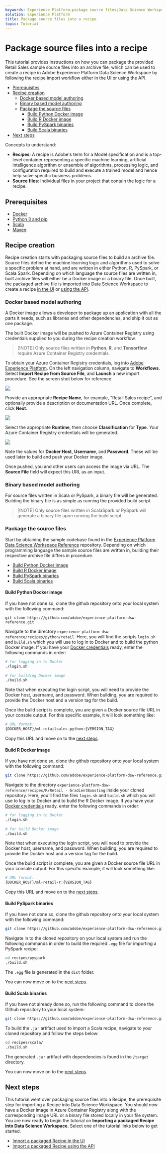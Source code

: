 ```yaml
---
keywords: Experience Platform;package source files;Data Science Workspace;popular topics
solution: Experience Platform
title: Package source files into a recipe
topic: Tutorial
---
```


# Package source files into a recipe

This tutorial provides instructions on how you can package the provided Retail Sales sample source files into an archive file, which can be used to create a recipe in Adobe Experience Platform Data Science Workspace by following the recipe import workflow either in the UI or using the API.

- [Prerequisites](#prerequisites)
- [Recipe creation](#recipe-creation)
    - [Docker based model authoring](#docker-based-model-authoring)
    - [Binary based model authoring](#binary-based-model-authoring)
    - [Package the source files](#package-the-source-files)
        - [Build Python Docker image](#build-python-docker-image)
        - [Build R Docker image](#build-r-docker-image)
        - [Build PySpark binaries](#build-pyspark-binaries)
        - [Build Scala binaries](#build-scala-binaries)
- [Next steps](#next-steps)

Concepts to understand:

- **Recipes**: A recipe is Adobe's term for a Model specification and is a top-level container representing a specific machine learning, artificial intelligence algorithm or ensemble of algorithms, processing logic, and configuration required to build and execute a trained model and hence help solve specific business problems.
- **Source files**: Individual files in your project that contain the logic for a recipe.

## Prerequisites

-   <a href="https://docs.docker.com/install/#supported-platforms" target="_blank">Docker</a>
-   <a href="https://docs.conda.io/en/latest/miniconda.html" target="_blank">Python 3 and pip</a>
-   <a href="https://www.scala-sbt.org/download.html?_ga=2.42231906.690987621.1558478883-2004067584.1558478883" target="_blank">Scala</a>
-  <a href="https://maven.apache.org/install.html" target="_blank">Maven</a>

## Recipe creation

Recipe creation starts with packaging source files to build an archive file. Source files define the machine learning logic and algorithms used to solve a specific problem at hand, and are written in either Python, R, PySpark, or Scala Spark. Depending on which language the source files are written in, built archive files will either be a Docker image or a binary file. Once built, the packaged archive file is imported into Data Science Workspace to create a recipe [in the UI](./import-packaged-recipe-ui.md) or [using the API](./import-packaged-recipe-api.md).

### Docker based model authoring

A Docker image allows a developer to package up an application with all the parts it needs, such as libraries and other dependencies, and ship it out as one package.

The built Docker image will be pushed to Azure Container Registry using credentials supplied to you during the recipe creation workflow.

>[!NOTE] Only source files written in **Python**, **R**, and **Tensorflow** require Azure Container Registry credentials.

To obtain your Azure Container Registry credentials, log into <a href="https://platform.adobe.com" target="_blank">Adobe Experience Platform</a>. On the left navigation column, navigate to **Workflows**. Select **Import Recipe from Source File**, and **Launch** a new import procedure. See the screen shot below for reference.

![](../images/models-recipes/package-source-files/workflow_ss.png)

Provide an appropriate **Recipe Name**, for example, "Retail Sales recipe", and optionally provide a description or documentation URL. Once complete, click **Next**.

![](../images/models-recipes/package-source-files/recipe_info.png)

Select the appropriate **Runtime**, then choose **Classification** for **Type**. Your Azure Container Registry credentials will be generated.

![](../images/models-recipes/package-source-files/recipe_workflow_recipe_source.png)

Note the values for **Docker Host**, **Username**, and **Password**. These will be used later to build and push your Docker image.

Once pushed, you and other users can access the image via URL. The **Source File** field will expect this URL as an input.

### Binary based model authoring ####

For source files written in Scala or PySpark, a binary file will be generated. Building the binary file is as simple as running the provided build script.
>[!NOTE] Only source files written in ScalaSpark or PySpark will generate a binary file upon running the build script.

### Package the source files

Start by obtaining the sample codebase found in the <a href="https://github.com/adobe/experience-platform-dsw-reference" target="_blank">Experience Platform Data Science Workspace Reference</a> repository. Depending on which programming language the sample source files are written in, building their respective archive file differs in procedure.

- [Build Python Docker image](#build-python-docker-image)
- [Build R Docker image](#build-r-docker-image)
- [Build PySpark binaries](#build-pyspark-binaries)
- [Build Scala binaries](#build-scala-binaries)

#### Build Python Docker image

If you have not done so, clone the github repository onto your local system with the following command:

```shell
git clone https://github.com/adobe/experience-platform-dsw-reference.git
```

Navigate to the directory `experience-platform-dsw-reference/recipes/python/retail`. Here, you will find the scripts `login.sh` and `build.sh` which you will use to log in to Docker and to build the python Docker image. If you have your [Docker credentials](#docker-based-model-authoring) ready, enter the following commands in order:

```BASH
# for logging in to Docker
./login.sh
 
# for building Docker image
./build.sh
```
Note that when executing the login script, you will need to provide the Docker host, username, and password. When building, you are required to provide the Docker host and a version tag for the build.

Once the build script is complete, you are given a Docker source file URL in your console output. For this specific example, it will look something like:

```BASH
# URL format: 
{DOCKER_HOST}/ml-retailsales-python:{VERSION_TAG}
```

Copy this URL and move on to the [next steps](#next-steps).

#### Build R Docker image

If you have not done so, clone the github repository onto your local system with the following command:

```BASH
git clone https://github.com/adobe/experience-platform-dsw-reference.git
```

Navigate to the directory `experience-platform-dsw-reference/recipes/R/Retail - GradientBoosting` inside your cloned repository. Here, you'll find the files `login.sh` and `build.sh` which you will use to log in to Docker and to build the R Docker image. If you have your [Docker credentials](#docker-based-model-authoring) ready, enter the following commands in order:

```BASH
# for logging in to Docker
./login.sh
 
# for build Docker image
./build.sh
```
Note that when executing the login script, you will need to provide the Docker host, username, and password. When building, you are required to provide the Docker host and a version tag for the build.

Once the build script is complete, you are given a Docker source file URL in your console output. For this specific example, it will look something like:

```BASH
# URL format: 
{DOCKER_HOST}/ml-retail-r:{VERSION_TAG}
```

Copy this URL and move on to the [next steps](#next-steps).

#### Build PySpark binaries

If you have not done so, clone the github repository onto your local system with the following command:

```BASH
git clone https://github.com/adobe/experience-platform-dsw-reference.git
```

Navigate in to the cloned repository on your local system and run the following commands in order to build the required `.egg` file for importing a PySpark recipe:

```BASH
cd recipes/pyspark
./build.sh
```

The `.egg` file is generated in the `dist` folder.

You can now move on to the [next steps](#next-steps).

#### Build Scala binaries

If you have not already done so, run the following command to clone the Github repository to your local system:

```BASH
git clone https://github.com/adobe/experience-platform-dsw-reference.git
```

To build the `.jar` artifact used to import a Scala recipe, navigate to your cloned repository and follow the steps below:

```BASH
cd recipes/scala/
./build.sh
```

The generated `.jar` artifact with dependencies is found in the `/target` directory.

You can now move on to the [next steps](#next-steps).

## Next steps

This tutorial went over packaging source files into a Recipe, the prerequisite step for importing a Recipe into Data Science Workspace. You should now have a Docker image in Azure Container Registry along with the corresponding image URL or a binary file stored locally in your file system. You are now ready to begin the tutorial on **Importing a packaged Recipe into Data Science Workspace**. Select one of the tutorial links below to get started.

* [Import a packaged Recipe in the UI](./import-packaged-recipe-ui.md)
* [Import a packaged Recipe using the API](./import-packaged-recipe-api.md)